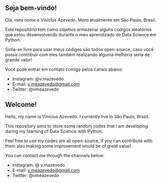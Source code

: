 ## Seja bem-vindo!

Olá, meu nome é Vinícius Azevedo. Moro atualmente em São Paulo, Brasil.

Este repositório tem como objetivo armazenar alguns códigos aleatórios que estou desenvolvendo durante o meu aprendizado de Data Science em Python.

Sinta-se livre para usar meus códigos são todos open-source, caso você possa contribuir com eles também realizando alguma melhoria seria de grande valor! 

Você pode entrar em contato comigo pelos canais abaixo:

- Instagram: @v.mazevedo
- E-mail: v.meazevedo@gmail.com
- Twitter: @vmeazevedo


## Welcome!

Hello, my name is Vinícius Azevedo. I currently live in São Paulo, Brazil.

This repository aims to store some random codes that I am developing during my learning of Data Science with Python.

Feel free to use my codes are all open-source, if you can contribute with them also making some improvement would be of great value!

You can contact me through the channels below:

- Instagram: @ v.mazevedo
- E-mail: v.meazevedo@gmail.com
- Twitter: @vmeazevedo

